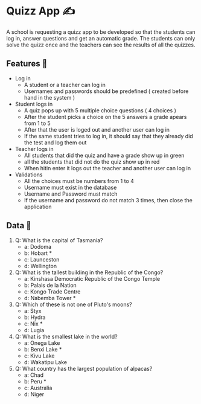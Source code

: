 # Quizz App ✍
A school is requesting a quizz app to be developed so that the students can log in, answer questions and get an automatic grade. The students can only solve the quizz once and the teachers can see the results of all the quizzes. 
## Features 🔹
* Log in
  * A student or a teacher can log in
  * Usernames and passwords should be predefined ( created before hand in the system )
* Student logs in
  * A quiz pops up with 5 multiple choice questions ( 4 choices )
  * After the student picks a choice on the 5 answers a grade apears from 1 to 5
  * After that the user is loged out and another user can log in
  * If the same student tries to log in, it should say that they already did the test and log them out
* Teacher logs in
  * All students that did the quiz and have a grade show up in green
  * all the students that did not do the quiz show up in red
  * When hitin enter it logs out the teacher and another user can log in
* Validations
  * All the choices must be numbers from 1 to 4
  * Username must exist in the database
  * Username and Password must match
  * If the username and password do not match 3 times, then close the application
## Data 🔹
1) Q: What is the capital of Tasmania?
    * a: Dodoma
    * b: Hobart *
    * c: Launceston
    * d: Wellington
2) Q: What is the tallest building in the Republic of the Congo?
    * a: Kinshasa Democratic Republic of the Congo Temple
    * b: Palais de la Nation
    * c: Kongo Trade Centre
    * d: Nabemba Tower *
3) Q: Which of these is not one of Pluto's moons?
    * a: Styx
    * b: Hydra
    * c: Nix *
    * d: Lugia
4) Q: What is the smallest lake in the world?
    * a: Onega Lake
    * b: Benxi Lake *
    * c: Kivu Lake
    * d: Wakatipu Lake
5) Q: What country has the largest population of alpacas?
    * a: Chad
    * b: Peru *
    * c: Australia
    * d: Niger
